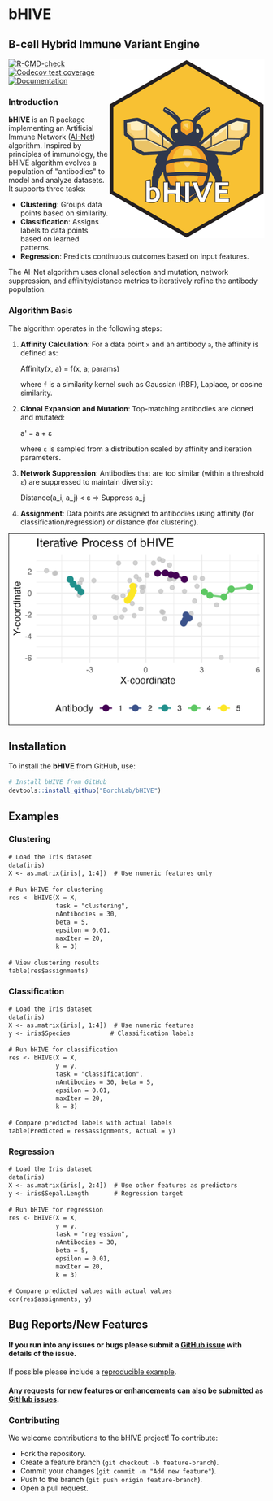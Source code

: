 # bHIVE

## B-cell Hybrid Immune Variant Engine

<img align="right" src="https://github.com/BorchLab/bHive/blob/main/www/bhive_hex.png" width="305" height="352">

<!-- badges: start -->
[![R-CMD-check](https://github.com/ncborcherding/bHive/actions/workflows/R-CMD-check.yaml/badge.svg)](https://github.com/ncborcherding/bHive/actions/workflows/R-CMD-check.yaml)
[![Codecov test coverage](https://codecov.io/gh/ncborcherding/bHive/graph/badge.svg)](https://app.codecov.io/gh/ncborcherding/bHive)
[![Documentation](https://img.shields.io/badge/docs-stable-blue.svg)](https://www.borch.dev/uploads/screpertoire/)
<!-- badges: end -->
  
### Introduction

**bHIVE** is an R package implementing an Artificial Immune Network ([AI-Net](https://www.dca.fee.unicamp.br/~vonzuben/research/lnunes_dout/artigos/DMHA.PDF)) algorithm. 
Inspired by principles of immunology, the bHIVE algorithm evolves a population of 
"antibodies" to model and analyze datasets. It supports three tasks:

- **Clustering**: Groups data points based on similarity.
- **Classification**: Assigns labels to data points based on learned patterns.
- **Regression**: Predicts continuous outcomes based on input features.

The AI-Net algorithm uses clonal selection and mutation, network suppression, 
and affinity/distance metrics to iteratively refine the antibody population.

### Algorithm Basis

The algorithm operates in the following steps:

1. **Affinity Calculation**: For a data point `x` and an antibody `a`, the affinity is defined as:

   Affinity(x, a) = f(x, a; params)

   where `f` is a similarity kernel such as Gaussian (RBF), Laplace, or cosine similarity.

2. **Clonal Expansion and Mutation**: Top-matching antibodies are cloned and mutated:

   a' = a + ε

   where `ε` is sampled from a distribution scaled by affinity and iteration parameters.

3. **Network Suppression**: Antibodies that are too similar (within a threshold `ε`) are suppressed to maintain diversity:

   Distance(a_i, a_j) < ε ⇒ Suppress a_j

4. **Assignment**: Data points are assigned to antibodies using affinity (for classification/regression) or distance (for clustering).

<img align="center" src="https://github.com/BorchLab/bHive/blob/main/www/iterativeGraphic.png">

## Installation

To install the **bHIVE** from GitHub, use:

```R
# Install bHIVE from GitHub
devtools::install_github("BorchLab/bHIVE")
```

## Examples

### Clustering

```
# Load the Iris dataset
data(iris)
X <- as.matrix(iris[, 1:4])  # Use numeric features only

# Run bHIVE for clustering
res <- bHIVE(X = X, 
             task = "clustering", 
             nAntibodies = 30, 
             beta = 5, 
             epsilon = 0.01, 
             maxIter = 20, 
             k = 3)

# View clustering results
table(res$assignments)
```

### Classification

```
# Load the Iris dataset
data(iris)
X <- as.matrix(iris[, 1:4])  # Use numeric features
y <- iris$Species           # Classification labels

# Run bHIVE for classification
res <- bHIVE(X = X, 
             y = y, 
             task = "classification", 
             nAntibodies = 30, beta = 5, 
             epsilon = 0.01, 
             maxIter = 20, 
             k = 3)

# Compare predicted labels with actual labels
table(Predicted = res$assignments, Actual = y)
```

### Regression

```
# Load the Iris dataset
data(iris)
X <- as.matrix(iris[, 2:4])  # Use other features as predictors
y <- iris$Sepal.Length       # Regression target

# Run bHIVE for regression
res <- bHIVE(X = X, 
             y = y, 
             task = "regression",
             nAntibodies = 30, 
             beta = 5, 
             epsilon = 0.01, 
             maxIter = 20, 
             k = 3)

# Compare predicted values with actual values
cor(res$assignments, y)
```

## Bug Reports/New Features

#### If you run into any issues or bugs please submit a [GitHub issue](https://github.com/BorchLab/bHIVE/issues) with details of the issue.

If possible please include a [reproducible example](https://reprex.tidyverse.org/). 

#### Any requests for new features or enhancements can also be submitted as [GitHub issues](https://github.com/BorchLab/bHIVE/issues).

### Contributing

We welcome contributions to the bHIVE project! To contribute:

* Fork the repository.
* Create a feature branch (`git checkout -b feature-branch`).
* Commit your changes (`git commit -m "Add new feature"`).
* Push to the branch (`git push origin feature-branch`).
* Open a pull request.
